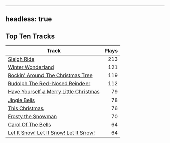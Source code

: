 
---
headless: true
---

## Top Ten Tracks

| Track | Plays |
| --- |  ---: |
|[Sleigh Ride](/songs/sleigh-ride)| 213|
|[Winter Wonderland](/songs/winter-wonderland)| 121|
|[Rockin' Around The Christmas Tree](/songs/rockin-around-the-christmas-tree)| 119|
|[Rudolph The Red-Nosed Reindeer](/songs/rudolph-the-red-nosed-reindeer)| 112|
|[Have Yourself a Merry Little Christmas](/songs/have-yourself-a-merry-little-christmas)| 79|
|[Jingle Bells](/songs/jingle-bells)| 78|
|[This Christmas](/songs/this-christmas)| 76|
|[Frosty the Snowman](/songs/frosty-the-snowman)| 70|
|[Carol Of The Bells](/songs/carol-of-the-bells)| 64|
|[Let It Snow! Let It Snow! Let It Snow!](/songs/let-it-snow-let-it-snow-let-it-snow)| 64|
